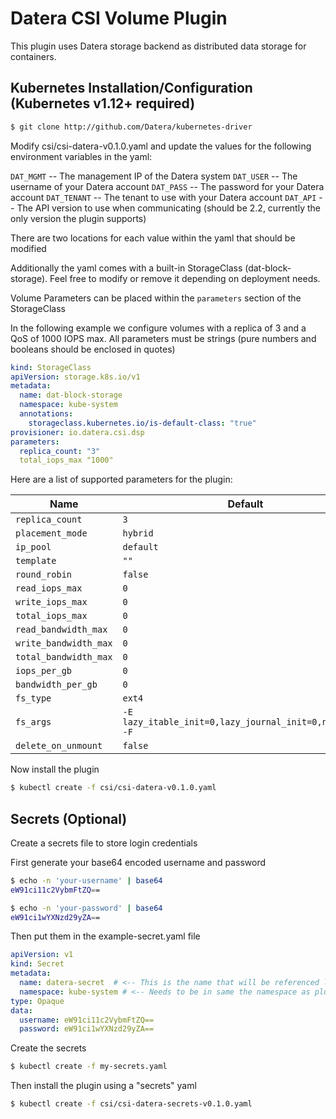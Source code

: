 # Datera CSI Volume Plugin

This plugin uses Datera storage backend as distributed data storage for containers.

## Kubernetes Installation/Configuration (Kubernetes v1.12+ required)

```bash
$ git clone http://github.com/Datera/kubernetes-driver
```

Modify csi/csi-datera-v0.1.0.yaml and update the values for the following
environment variables in the yaml:

`DAT_MGMT`   -- The management IP of the Datera system
`DAT_USER`   -- The username of your Datera account
`DAT_PASS`   -- The password for your Datera account
`DAT_TENANT` -- The tenant to use with your Datera account
`DAT_API`    -- The API version to use when communicating (should be 2.2,
                currently the only version the plugin supports)

There are two locations for each value within the yaml that should be modified

Additionally the yaml comes with a built-in StorageClass (dat-block-storage).
Feel free to modify or remove it depending on deployment needs.

Volume Parameters can be placed within the ``parameters`` section of the
StorageClass

In the following example we configure volumes with a replica of 3 and a QoS of
1000 IOPS max.  All parameters must be strings (pure numbers and booleans
should be enclosed in quotes)

```yaml
kind: StorageClass
apiVersion: storage.k8s.io/v1
metadata:
  name: dat-block-storage
  namespace: kube-system
  annotations:
    storageclass.kubernetes.io/is-default-class: "true"
provisioner: io.datera.csi.dsp
parameters:
  replica_count: "3"
  total_iops_max "1000"
```

Here are a list of supported parameters for the plugin:

Name                   |     Default
----------------       |     ------------
``replica_count``      |     ``3``
``placement_mode``     |     ``hybrid``
``ip_pool``            |     ``default``
``template``           |     ``""``
``round_robin``        |     ``false``
``read_iops_max``      |     ``0``
``write_iops_max``     |     ``0``
``total_iops_max``     |     ``0``
``read_bandwidth_max`` |     ``0``
``write_bandwidth_max``|     ``0``
``total_bandwidth_max``|     ``0``
``iops_per_gb``        |     ``0``
``bandwidth_per_gb``   |     ``0``
``fs_type``            |     ``ext4``
``fs_args``            |     ``-E lazy_itable_init=0,lazy_journal_init=0,nodiscard -F``
``delete_on_unmount``  |     ``false``


Now install the plugin

```bash
$ kubectl create -f csi/csi-datera-v0.1.0.yaml
```

## Secrets (Optional)

Create a secrets file to store login credentials

First generate your base64 encoded username and password

```bash
$ echo -n 'your-username' | base64
eW91ci11c2VybmFtZQ==
```
```bash
$ echo -n 'your-password' | base64
eW91ci1wYXNzd29yZA==
```

Then put them in the example-secret.yaml file

```yaml
apiVersion: v1
kind: Secret
metadata:
  name: datera-secret  # <-- This is the name that will be referenced later
  namespace: kube-system # <-- Needs to be in same the namespace as plugin
type: Opaque
data:
  username: eW91ci11c2VybmFtZQ==
  password: eW91ci1wYXNzd29yZA==
```

Create the secrets

```bash
$ kubectl create -f my-secrets.yaml
```

Then install the plugin using a "secrets" yaml

```bash
$ kubectl create -f csi/csi-datera-secrets-v0.1.0.yaml
```
